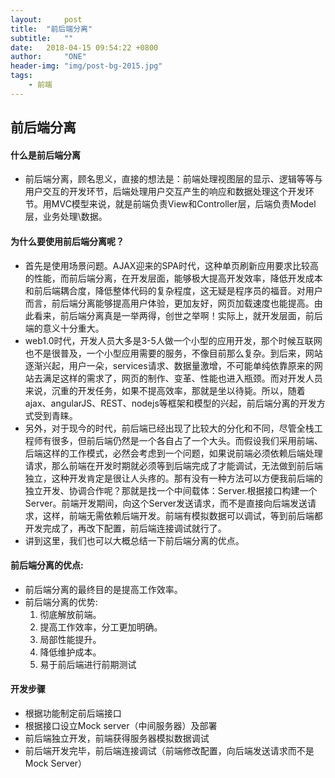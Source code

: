 ```yaml
---
layout:     post
title:  "前后端分离"
subtitle:   ""
date:   2018-04-15 09:54:22 +0800
author:     "ONE"
header-img: "img/post-bg-2015.jpg"
tags:
    - 前端
---
```



## 前后端分离

#### 什么是前后端分离

- 前后端分离，顾名思义，直接的想法是：前端处理视图层的显示、逻辑等等与用户交互的开发环节，后端处理用户交互产生的响应和数据处理这个开发环节。用MVC模型来说，就是前端负责View和Controller层，后端负责Model层，业务处理\数据。

<!-- more -->

#### 为什么要使用前后端分离呢？

- 首先是使用场景问题。AJAX迎来的SPA时代，这种单页刷新应用要求比较高的性能，而前后端分离，在开发层面，能够极大提高开发效率，降低开发成本和前后端耦合度，降低整体代码的复杂程度，这无疑是程序员的福音。对用户而言，前后端分离能够提高用户体验，更加友好，网页加载速度也能提高。由此看来，前后端分离真是一举两得，创世之举啊！实际上，就开发层面，前后端的意义十分重大。 
- web1.0时代，开发人员大多是3-5人做一个小型的应用开发，那个时候互联网也不是很普及，一个小型应用需要的服务，不像目前那么复杂。到后来，网站逐渐兴起，用户一朵，services请求、数据量激增，不可能单纯依靠原来的网站去满足这样的需求了，网页的制作、变革、性能也进入瓶颈。而对开发人员来说，沉重的开发任务，如果不提高效率，那就是坐以待毙。所以，随着ajax、angularJS、REST、nodejs等框架和模型的兴起，前后端分离的开发方式受到青睐。 
- 另外，对于现今的时代，前后端已经出现了比较大的分化和不同，尽管全栈工程师有很多，但前后端仍然是一个各自占了一个大头。而假设我们采用前端、后端这样的工作模式，必然会考虑到一个问题，如果说前端必须依赖后端处理请求，那么前端在开发时期就必须等到后端完成了才能调试，无法做到前后端独立，这种开发肯定是很让人头疼的。那有没有一种方法可以方便我前后端的独立开发、协调合作呢？那就是找一个中间载体：Server.根据接口构建一个Server。前端开发期间，向这个Server发送请求，而不是直接向后端发送请求，这样，前端无需依赖后端开发。前端有模拟数据可以调试，等到前后端都开发完成了，再改下配置，前后端连接调试就行了。 
- 讲到这里，我们也可以大概总结一下前后端分离的优点。 

#### 前后端分离的优点:

- 前后端分离的最终目的是提高工作效率。
- 前后端分离的优势:
  1. 彻底解放前端。
  2. 提高工作效率，分工更加明确。
  3. 局部性能提升。
  4. 降低维护成本。
  5. 易于前后端进行前期测试

#### 开发步骤

- 根据功能制定前后端接口
- 根据接口设立Mock server（中间服务器）及部署
- 前后端独立开发，前端获得服务器模拟数据调试
- 前后端开发完毕，前后端连接调试（前端修改配置，向后端发送请求而不是Mock Server）